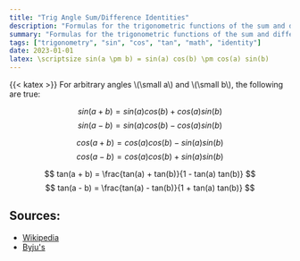 ```yaml
---
title: "Trig Angle Sum/Difference Identities"
description: "Formulas for the trigonometric functions of the sum and difference of angles."
summary: "Formulas for the trigonometric functions of the sum and difference of angles."
tags: ["trigonometry", "sin", "cos", "tan", "math", "identity"]
date: 2023-01-01
latex: \scriptsize sin(a \pm b) = sin(a) cos(b) \pm cos(a) sin(b) 
---
```


{{< katex >}}
For arbitrary angles \\(\small a\\) and \\(\small b\\), the following are true:

$$ sin(a + b) = sin(a) cos(b) + cos(a) sin(b) $$
$$ sin(a - b) = sin(a) cos(b) - cos(a) sin(b) $$

$$ cos(a + b) = cos(a) cos(b) - sin(a) sin(b) $$
$$ cos(a - b) = cos(a) cos(b) + sin(a) sin(b) $$

$$ tan(a + b) = \frac{tan(a) + tan(b)}{1 - tan(a) tan(b)} $$
$$ tan(a - b) = \frac{tan(a) - tan(b)}{1 + tan(a) tan(b)} $$

## Sources:
- [Wikipedia](https://en.wikipedia.org/wiki/List_of_trigonometric_identities#Angle_sum_and_difference_identities)
- [Byju's](https://byjus.com/maths/trigonometric-identities/)